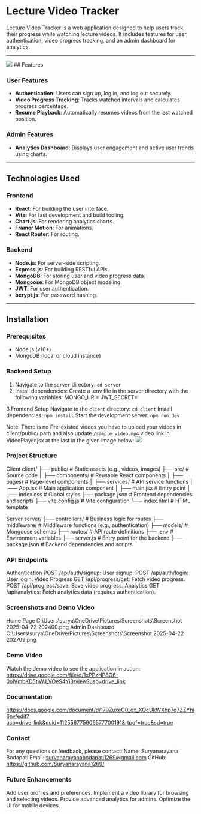 # Lecture Video Tracker

Lecture Video Tracker is a web application designed to help users track their progress while watching lecture videos. It includes features for user authentication, video progress tracking, and an admin dashboard for analytics.

---
<img src="https://sdmntprwestus.oaiusercontent.com/files/00000000-a704-6230-958b-4337de1f2e6d/raw?se=2025-04-22T18%3A27%3A41Z&sp=r&sv=2024-08-04&sr=b&scid=f896f106-6350-53ef-8385-418474c6c6d6&skoid=51916beb-8d6a-49b8-8b29-ca48ed86557e&sktid=a48cca56-e6da-484e-a814-9c849652bcb3&skt=2025-04-22T04%3A30%3A06Z&ske=2025-04-23T04%3A30%3A06Z&sks=b&skv=2024-08-04&sig=J%2BPw6Lj0rdJspVJVqlqx46WHljoFgvBKWvogiU%2BeYJs%3D">
## Features

### User Features
- **Authentication**: Users can sign up, log in, and log out securely.
- **Video Progress Tracking**: Tracks watched intervals and calculates progress percentage.
- **Resume Playback**: Automatically resumes videos from the last watched position.

### Admin Features
- **Analytics Dashboard**: Displays user engagement and active user trends using charts.

---

## Technologies Used

### Frontend
- **React**: For building the user interface.
- **Vite**: For fast development and build tooling.
- **Chart.js**: For rendering analytics charts.
- **Framer Motion**: For animations.
- **React Router**: For routing.

### Backend
- **Node.js**: For server-side scripting.
- **Express.js**: For building RESTful APIs.
- **MongoDB**: For storing user and video progress data.
- **Mongoose**: For MongoDB object modeling.
- **JWT**: For user authentication.
- **bcrypt.js**: For password hashing.

---

## Installation

### Prerequisites
- Node.js (v16+)
- MongoDB (local or cloud instance)

### Backend Setup
1. Navigate to the `server` directory:
   `cd server`
2. Install dependencies:
   Create a .env file in the server directory with the following variables:
   MONGO_URI=<your-mongodb-uri> 
   JWT_SECRET=<your-jwt-secret>

3.Frontend Setup
   Navigate to the `client` directory:
   `cd client`
   Install dependencies:
   `npm install`
   Start the development server:
   `npm run dev`

Note: There is no Pre-existed videos you have to upload your videos in client/public/ path and also update `/sample_video.mp4` video link in VideoPlayer.jsx at the last in the given image below:
<img src="https://github.com/user-attachments/assets/586fec01-3cbe-48f6-a12b-a976e77f1fdf">

### Project Structure
Client
client/
├── public/                # Static assets (e.g., videos, images)
├── src/                   # Source code
│   ├── components/        # Reusable React components
│   ├── pages/             # Page-level components
│   ├── services/          # API service functions
│   ├── App.jsx            # Main application component
│   ├── main.jsx           # Entry point
│   ├── index.css          # Global styles
├── package.json           # Frontend dependencies and scripts
├── vite.config.js         # Vite configuration
└── index.html             # HTML template

Server
server/
├── controllers/           # Business logic for routes
├── middleware/            # Middleware functions (e.g., authentication)
├── models/                # Mongoose schemas
├── routes/                # API route definitions
├── .env                   # Environment variables
├── server.js              # Entry point for the backend
├── package.json           # Backend dependencies and scripts

### API Endpoints
Authentication
POST /api/auth/signup: User signup.
POST /api/auth/login: User login.
Video Progress
GET /api/progress/get: Fetch video progress.
POST /api/progress/save: Save video progress.
Analytics
GET /api/analytics: Fetch analytics data (requires authentication).

### Screenshots and Demo Video
Home Page
C:\Users\surya\OneDrive\Pictures\Screenshots\Screenshot 2025-04-22 202400.png
Admin Dashboard
C:\Users\surya\OneDrive\Pictures\Screenshots\Screenshot 2025-04-22 202709.png

### Demo Video 
Watch the demo video to see the application in action:  
https://drive.google.com/file/d/1xPPzNP8O6-0olVmbKD5tjWJ_VOeS4Yi3/view?usp=drive_link

### Documentation
https://docs.google.com/document/d/179ZuxeC0_ox_XQcUkWXhp7q7ZZYhi6nv/edit?usp=drive_link&ouid=112556775906577700191&rtpof=true&sd=true

### Contact
For any questions or feedback, please contact:
Name: Suryanarayana Bodapati
Email: suryanarayanabodapati1269@gmail.com
GitHub: https://github.com/Suryanarayana1269/

### Future Enhancements
Add user profiles and preferences.
Implement a video library for browsing and selecting videos.
Provide advanced analytics for admins.
Optimize the UI for mobile devices.



